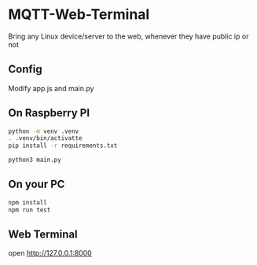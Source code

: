 # MQTT-Web-Terminal

Bring any Linux device/server to the web, whenever they have public ip or not

## Config

Modify app.js and main.py

## On Raspberry PI

```sh
python -m venv .venv
. .venv/bin/activatte
pip install -r requirements.txt

python3 main.py
```

## On your PC

```sh
npm install
npm run test
```

## Web Terminal

open http://127.0.0.1:8000
